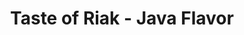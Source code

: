 ---
title: Taste of Riak - Java Flavor
project: riak
version: 1.3.0+
document: guide
toc: true
audience: beginner
keywords: [developers, client, java]
---